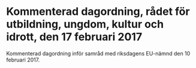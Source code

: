 # Kommenterad dagordning, rådet för utbildning, ungdom, kultur och idrott, den 17 februari 2017

Kommenterad dagordning inför samråd med riksdagens EU-nämnd den 10 februari 2017.
